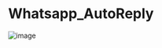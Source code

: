 # Whatsapp_AutoReply
![image](https://user-images.githubusercontent.com/55583515/88456513-e4acbd00-ce9b-11ea-9066-4c74341cb0d6.png)

